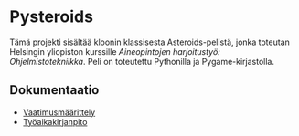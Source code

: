 # Pysteroids

Tämä projekti sisältää kloonin klassisesta Asteroids-pelistä, jonka toteutan Helsingin yliopiston kurssille _Aineopintojen harjoitustyö: Ohjelmistotekniikka_. Peli on toteutettu Pythonilla ja Pygame-kirjastolla.

## Dokumentaatio

- [Vaatimusmäärittely](dokumentaatio/vaatimusmaarittely.md)
- [Työaikakirjanpito](dokumentaatio/tuntikirjanpito.md)
